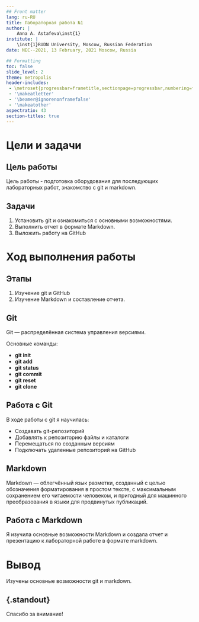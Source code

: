 ```yaml
---
## Front matter
lang: ru-RU
title: Лабораторная работа №1
author: |
	Anna A. Astafeva\inst{1}
institute: |
	\inst{1}RUDN University, Moscow, Russian Federation
date: NEC--2021, 13 February, 2021 Moscow, Russia

## Formatting
toc: false
slide_level: 2
theme: metropolis
header-includes: 
 - \metroset{progressbar=frametitle,sectionpage=progressbar,numbering=fraction}
 - '\makeatletter'
 - '\beamer@ignorenonframefalse'
 - '\makeatother'
aspectratio: 43
section-titles: true
---
```


# Цели и задачи 

## Цель работы

Цель работы - подготовка оборудования для последующих лабораторных работ, знакомство с git и markdown.

## Задачи

1. Установить git и ознакомиться с основными возможностями.
2. Выполнить отчет в формате Markdown.
3. Выложить работу на GitHub

# Ход выполнения работы

## Этапы 

1. Изучение git и GitHub
2. Изучение Markdown и составление отчета.


## Git 

Git — распределённая система управления версиями. 

Основные команды:
- **git init**  
- **git add**  
- **git status**  
- **git commit**  
- **git reset**  
- **git clone**  


## Работа с Git

В ходе работы с git я научилась:
- Создавать git-репозиторий
- Добавлять к репозиторию файлы и каталоги
- Перемещаться по созданным версиям 
- Подключать удаленные репозиторий на GitHub

## Markdown 

Markdown — облегчённый язык разметки, созданный с целью обозначения форматирования в простом тексте, с максимальным сохранением его читаемости человеком, и пригодный для машинного преобразования в языки для продвинутых публикаций.  


## Работа с Markdown

Я изучила основные возможности Markdown и создала отчет и презентацию к лабораторной работе в формате markdown.


# Вывод

Изучены основные возможности git и markdown.


## {.standout}

Спасибо за внимание!

